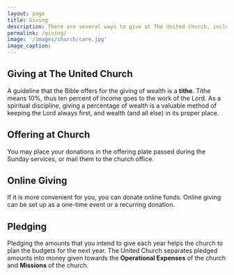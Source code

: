 ```yaml
---
layout: page
title: Giving
description: There are several ways to give at The United Church, including tithes, offerings, online giving, and pledging, highlighting how each method supports the church’s operational expenses and missions. It also encourages a disciplined approach to giving as a spiritual practice. 
permalink: /giving/
image: '/images/church/care.jpg'
image_caption:
---
```



## Giving at The United Church

A guideline that the Bible offers for the giving of wealth is a **tithe**. Tithe means 10%, thus ten percent of income goes to the work of the Lord. As a spiritual discipline, giving a percentage of wealth is a valuable method of keeping the Lord always first, and wealth (and all else) in its proper place.

## Offering at Church

You may place your donations in the offering plate passed during the Sunday services, or mail them to the church office.

## Online Giving

If it is more convenient for you, you can donate online funds. Online giving can be set up as a one-time event or a recurring donation.

## Pledging

Pledging the amounts that you intend to give each year helps the church to plan the budgets for the next year. The United Church separates pledged amounts into money given towards the **Operational Expenses** of the church and **Missions** of the church.
